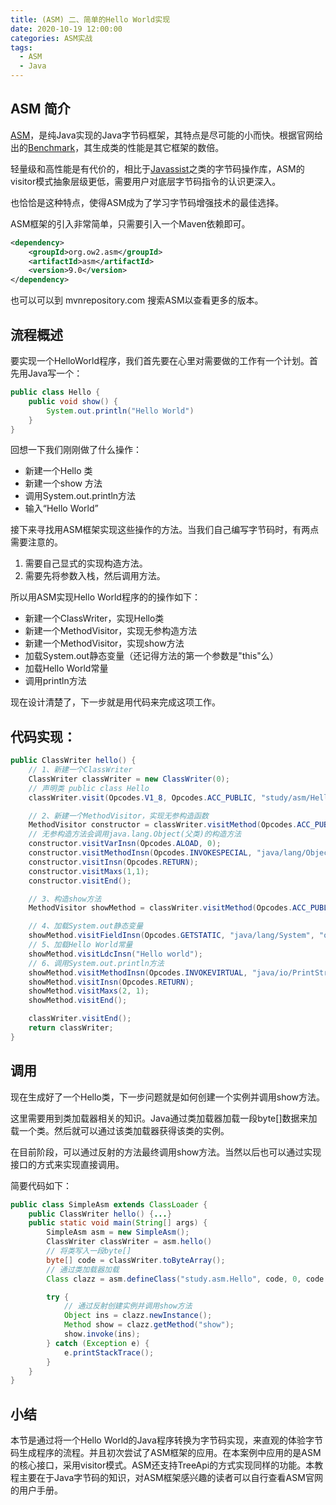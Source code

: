 ```yaml
---
title: (ASM) 二、简单的Hello World实现
date: 2020-10-19 12:00:00
categories: ASM实战
tags: 
  - ASM
  - Java
---
```


## ASM 简介

[ASM](https://asm.ow2.io/)，是纯Java实现的Java字节码框架，其特点是尽可能的小而快。根据官网给出的[Benchmark](https://asm.ow2.io/performance.html)，其生成类的性能是其它框架的数倍。

轻量级和高性能是有代价的，相比于[Javassist](https://github.com/jboss-javassist/javassist)之类的字节码操作库，ASM的visitor模式抽象层级更低，需要用户对底层字节码指令的认识更深入。

也恰恰是这种特点，使得ASM成为了学习字节码增强技术的最佳选择。

ASM框架的引入非常简单，只需要引入一个Maven依赖即可。

```xml
<dependency>
    <groupId>org.ow2.asm</groupId>
    <artifactId>asm</artifactId>
    <version>9.0</version>
</dependency>
```

也可以可以到 mvnrepository.com 搜索ASM以查看更多的版本。

## 流程概述

要实现一个HelloWorld程序，我们首先要在心里对需要做的工作有一个计划。首先用Java写一个：

```java
public class Hello {
    public void show() {
        System.out.println("Hello World")
    }
}
```

回想一下我们刚刚做了什么操作：
- 新建一个Hello 类
- 新建一个show 方法
- 调用System.out.println方法
- 输入“Hello World”


接下来寻找用ASM框架实现这些操作的方法。当我们自己编写字节码时，有两点需要注意的。

1. 需要自己显式的实现构造方法。
2. 需要先将参数入栈，然后调用方法。

所以用ASM实现Hello World程序的的操作如下：

- 新建一个ClassWriter，实现Hello类
- 新建一个MethodVisitor，实现无参构造方法
- 新建一个MethodVisitor，实现show方法
- 加载System.out静态变量（还记得方法的第一个参数是"this"么）
- 加载Hello World常量
- 调用println方法

现在设计清楚了，下一步就是用代码来完成这项工作。

## 代码实现：

```Java
public ClassWriter hello() {
    // 1、新建一个ClassWriter
    ClassWriter classWriter = new ClassWriter(0);
    // 声明类 public class Hello
    classWriter.visit(Opcodes.V1_8, Opcodes.ACC_PUBLIC, "study/asm/Hello", null, "java/lang/Object", null);

    // 2、新建一个MethodVisitor，实现无参构造函数
    MethodVisitor constructor = classWriter.visitMethod(Opcodes.ACC_PUBLIC, "<init>", "()V", null, null);
    // 无参构造方法会调用java.lang.Object(父类)的构造方法
    constructor.visitVarInsn(Opcodes.ALOAD, 0);
    constructor.visitMethodInsn(Opcodes.INVOKESPECIAL, "java/lang/Object", "<init>", "()V", false);
    constructor.visitInsn(Opcodes.RETURN);
    constructor.visitMaxs(1,1);
    constructor.visitEnd();

    // 3、构造show方法
    MethodVisitor showMethod = classWriter.visitMethod(Opcodes.ACC_PUBLIC, "show", "()V", null, null);

    // 4、加载System.out静态变量
    showMethod.visitFieldInsn(Opcodes.GETSTATIC, "java/lang/System", "out", "Ljava/io/PrintStream;");
    // 5、加载Hello World常量
    showMethod.visitLdcInsn("Hello world");
    // 6、调用System.out.println方法
    showMethod.visitMethodInsn(Opcodes.INVOKEVIRTUAL, "java/io/PrintStream", "println", "(Ljava/lang/String;)V", false);
    showMethod.visitInsn(Opcodes.RETURN);
    showMethod.visitMaxs(2, 1);
    showMethod.visitEnd();

    classWriter.visitEnd();
    return classWriter;
}
```

## 调用

现在生成好了一个Hello类，下一步问题就是如何创建一个实例并调用show方法。

这里需要用到类加载器相关的知识。Java通过类加载器加载一段byte[]数据来加载一个类。然后就可以通过该类加载器获得该类的实例。

在目前阶段，可以通过反射的方法最终调用show方法。当然以后也可以通过实现接口的方式来实现直接调用。

简要代码如下： 

```java
public class SimpleAsm extends ClassLoader {
    public ClassWriter hello() {...}
    public static void main(String[] args) {
        SimpleAsm asm = new SimpleAsm();
        ClassWriter classWriter = asm.hello()
        // 将类写入一段byte[]
        byte[] code = classWriter.toByteArray();
        // 通过类加载器加载
        Class clazz = asm.defineClass("study.asm.Hello", code, 0, code.length);

        try {
            // 通过反射创建实例并调用show方法
            Object ins = clazz.newInstance();
            Method show = clazz.getMethod("show");
            show.invoke(ins);
        } catch (Exception e) {
            e.printStackTrace();
        }
    }
}
```

## 小结

本节是通过将一个Hello World的Java程序转换为字节码实现，来直观的体验字节码生成程序的流程。并且初次尝试了ASM框架的应用。在本案例中应用的是ASM的核心接口，采用visitor模式。ASM还支持TreeApi的方式实现同样的功能。本教程主要在于Java字节码的知识，对ASM框架感兴趣的读者可以自行查看ASM官网的用户手册。